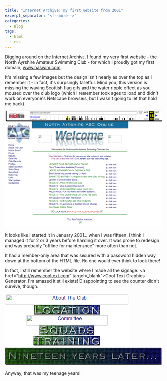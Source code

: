 ```yaml
---
title: "Internet Archive: my first website from 2001"
excerpt_separator: "<!--more-->"
categories:
  - Blog
tags:
  - html
  - css
---
```

 
Digging around on the Internet Archive, I found my very first website - the North Ayrshire Amateur Swimming Club - for which I proudly got my first domain, www.naswim.com. 
 
It's missing a few images but the design isn't nearly as over the top as I remember it - in fact, it's surpsingly tasetful. Mind you, this version is missing the waving Scottish flag gifs and the water ripple effect as you moused over the club logo (which I remember took ages to load and didn't work on everyone's Netscape browsers, but I wasn't going to let that hold me back).

<img src="/assets/images/naswimdotcom.png" alt="naswim.com">
 
It looks like I started it in January 2001... when I was fifteen. I think I managed it for 2 or 3 years before handing it over. It was prone to redesign and was probably "offline for maintenance" more often than not.
 
It had a member-only area that was secured with a password hidden way down at the bottom of the HTML file. No one would ever think to look there!

In fact, I still remember the website where I made all the signage: <a href="http://www.cooltext.com" target=_blank">Cool Text Graphics Generator</a>. I'm amazed it still exists! Disappointing to see the counter didn't survive, though.

<img src="/assets/images/cooltext_2001.PNG" alt="cooltext 2001">

<img src="/assets/images/cooltext_2020.png" alt="cooltext 2020">

Anyway, that was my teenage years!